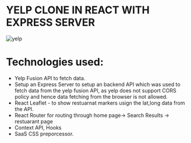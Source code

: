 # YELP CLONE IN REACT WITH EXPRESS SERVER

![yelp]()

# Technologies used:
- Yelp Fusion API to fetch data.
- Setup an Express Server to setup an backend API which was used to fetch data from the yelp fusion API, as yelp does not support CORS policy and hence data fetching from the browser is not allowed.
- React Leaflet - to show restuarnat markers usign the lat,long data from the API.
- React Router for routing through home page-> Search Results -> restuarant page
- Context API, Hooks
- SaaS CSS preporcessor.
